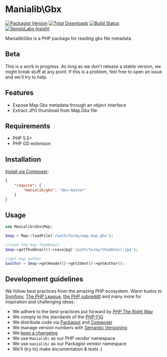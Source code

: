 # Manialib\Gbx

[![Packagist Version](https://img.shields.io/packagist/v/manialib/gbx.svg?style=flat-square)](https://packagist.org/packages/manialib/gbx)
[![Total Downloads](https://img.shields.io/packagist/dt/manialib/gbx.svg?style=flat-square)](https://packagist.org/packages/manialib/gbx)
[![Build Status](https://img.shields.io/travis/manialib/gbx.svg?style=flat-square)](https://travis-ci.org/manialib/gbx)
[![SensioLabs Insight](https://img.shields.io/sensiolabs/i/f3cc9ab7-224a-4fb7-b571-ac057ca22898.svg?style=flat-square)](https://insight.sensiolabs.com/projects/f3cc9ab7-224a-4fb7-b571-ac057ca22898)

Manialib\Gbx is a PHP package for reading gbx file metadata

## Beta

This is a work in progress. As long as we don't release a stable version, we might break stuff at any point. If this is a problem, feel free to open an issue and we'll try to help.

## Features

- Expose Map.Gbx metadata through an object interface
- Extract JPG thumbnail from Map.Gbx file


## Requirements

- PHP 5.5+
- PHP GD extension

## Installation

[Install via Composer](https://getcomposer.org/):

```json
{
	"require": {
        "manialib/gbx": "dev-master"
    }
}
```

## Usage

```php
use Manialib\Gbx\Map;

$map = Map::loadFile('/path/to/my/map.map.gbx');

//save the map thumbnail
$map->getThumbnail()->saveJpg('/path/to/my/thumbnail.jpg');

//get map author
$author = $map->getHeader()->getIdent()->getAuthor();
```

## Development guidelines

We follow best practices from the amazing PHP ecosystem. Warm kudos to [Symfony](http://symfony.com/), [The PHP League](http://thephpleague.com/), [the PHP subreddit](http://www.reddit.com/r/PHP/) and many more for inspiration and challenging ideas.

- We adhere to the best-practices put forward by [PHP The Right Way](http://www.phptherightway.com/)
- We comply to the standards of the [PHP-FIG](http://www.php-fig.org/)
- We distribute code via [Packagist](https://packagist.org/) and [Composer](https://getcomposer.org/)
- We manage version numbers with [Semantic Versioning](http://semver.org/)
- We [keep a changelog](http://keepachangelog.com/)
- We use `Manialib\` as our PHP vendor namespace
- We use `manialib/` as our Packagist vendor namespace
- We'll (try to) make documentation & tests :)
